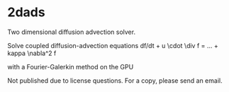 # 2dads
Two dimensional diffusion advection solver.

Solve coupled diffusion-advection equations
df/dt + u \cdot \div f = ... + kappa \nabla^2 f

with a Fourier-Galerkin method on the GPU

Not published due to license questions. For a copy, please send an email.

